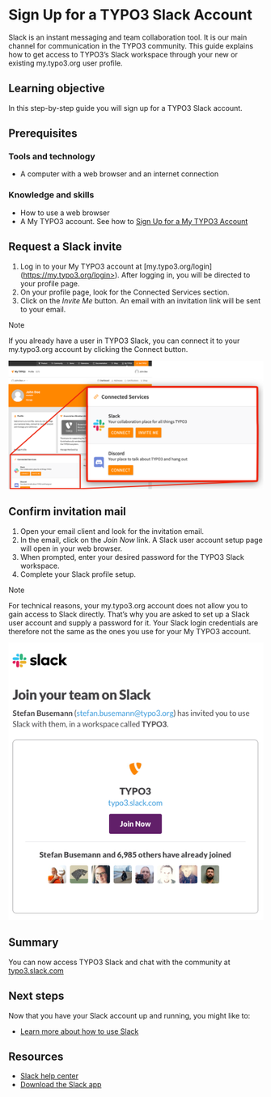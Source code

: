 # Sign Up for a TYPO3 Slack Account

<!-- #Beginner @mabolek -->

Slack is an instant messaging and team collaboration tool. It is our main channel for communication in the TYPO3 community. This guide explains how to get access to TYPO3’s Slack workspace through your new or existing my.typo3.org user profile.

## Learning objective

In this step-by-step guide you will sign up for a TYPO3 Slack account.

## Prerequisites

### Tools and technology

* A computer with a web browser and an internet connection

### Knowledge and skills

* How to use a web browser
* A My TYPO3 account. See how to [Sign Up for a My TYPO3 Account](SignUpForAMyTypo3Account.md)

## Request a Slack invite

1. Log in to your My TYPO3 account at [my.typo3.org/login] (https://my.typo3.org/login>). After logging in, you will be directed to your profile page.
2. On your profile page, look for the Connected Services section.
3. Click on the *Invite Me* button. An email with an invitation link will be sent to your email.

> [!NOTE]
> If you already have a user in TYPO3 Slack, you can connect it to your my.typo3.org account by clicking the Connect button.

![Screenshot of a user profile page with a focus on the Connected Services section. Options to connect Slack, labeled Your collaboration place for all things TYPO3, and Discord, labeled Your place to talk about TYPO3 and hang out, are shown.](Images/SignUpForATypo3SlackAccount/SlackSendInviteButtonInContext.png)

## Confirm invitation mail

1. Open your email client and look for the invitation email.
2. In the email, click on the *Join Now* link. A Slack user account setup page will open in your web browser.
3. When prompted, enter your desired password for the TYPO3 Slack workspace.
4. Complete your Slack profile setup.

> [!NOTE]
> For technical reasons, your my.typo3.org account does not allow you to gain access to Slack directly. That’s why you are asked to set up a Slack user account and supply a password for it. Your Slack login credentials are therefore not the same as the ones you use for your My TYPO3 account.

![Slack invitation screen to join the TYPO3 workspace, showing Join your team on Slack. An invite from Stefan Busemann appears, with a Join Now button and profile pictures of some members.](Images/SignUpForATypo3SlackAccount/SlackInvitationMail.png)

## Summary

You can now access TYPO3 Slack and chat with the community at [typo3.slack.com](https://typo3.slack.com)

## Next steps

Now that you have your Slack account up and running, you might like to:

* [Learn more about how to use Slack](https://slack.com/help/articles/218080037-Getting-started-for-new-Slack-users)

## Resources

* [Slack help center](https://slack.com/help/categories/360000049043)
* [Download the Slack app](https://slack.com/downloads)
